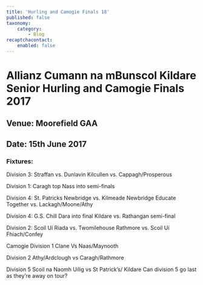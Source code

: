 ```yaml
---
title: 'Hurling and Camogie Finals 18'
published: false
taxonomy:
    category:
        - Blog
recaptchacontact:
    enabled: false
---
```


# Allianz Cumann na mBunscol Kildare Senior Hurling and Camogie Finals 2017
## Venue: Moorefield GAA
## Date: 15th June 2017

### Fixtures: 

Division 3:
Straffan vs. Dunlavin
Kilcullen vs. Cappagh/Prosperous

Division 1:
Caragh top Nass into semi-finals

Division 4:
St. Patricks Newbridge vs. Kilmeade
Newbridge Educate Together vs. Lackagh/Moone/Athy

Division 4: G.S. Chill Dara into final
Kildare vs. Rathangan semi-final

Division 2: Scoil Uí Riada vs. Twomilehouse
                  Rathmore vs. Scoil Uí Fhiach/Confey

Camogie
Division 1
Clane Vs Naas/Maynooth

Division 2 
Athy/Ardclough vs Caragh/Rathmore 

Division 5
Scoil na Naomh Uilig vs St Patrick’s/ Kildare
Can division 5 go last as they’re away on tour?